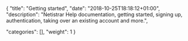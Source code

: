 
{
"title": "Getting started",
"date": "2018-10-25T18:18:12+01:00",
"description": 
"Netistrar Help documentation, getting started, signing up, authentication, taking over an existing account and more.",

"categories": [],
"weight": 1
}



